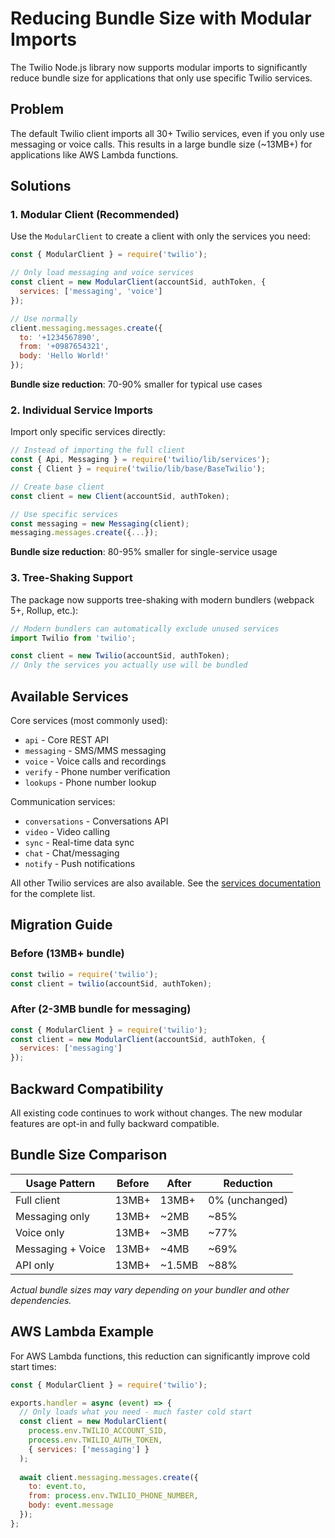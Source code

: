 # Reducing Bundle Size with Modular Imports

The Twilio Node.js library now supports modular imports to significantly reduce bundle size for applications that only use specific Twilio services.

## Problem

The default Twilio client imports all 30+ Twilio services, even if you only use messaging or voice calls. This results in a large bundle size (~13MB+) for applications like AWS Lambda functions.

## Solutions

### 1. Modular Client (Recommended)

Use the `ModularClient` to create a client with only the services you need:

```javascript
const { ModularClient } = require('twilio');

// Only load messaging and voice services
const client = new ModularClient(accountSid, authToken, {
  services: ['messaging', 'voice']
});

// Use normally
client.messaging.messages.create({
  to: '+1234567890',
  from: '+0987654321',
  body: 'Hello World!'
});
```

**Bundle size reduction**: 70-90% smaller for typical use cases

### 2. Individual Service Imports

Import only specific services directly:

```javascript
// Instead of importing the full client
const { Api, Messaging } = require('twilio/lib/services');
const { Client } = require('twilio/lib/base/BaseTwilio');

// Create base client
const client = new Client(accountSid, authToken);

// Use specific services
const messaging = new Messaging(client);
messaging.messages.create({...});
```

**Bundle size reduction**: 80-95% smaller for single-service usage

### 3. Tree-Shaking Support

The package now supports tree-shaking with modern bundlers (webpack 5+, Rollup, etc.):

```javascript
// Modern bundlers can automatically exclude unused services
import Twilio from 'twilio';

const client = new Twilio(accountSid, authToken);
// Only the services you actually use will be bundled
```

## Available Services

Core services (most commonly used):
- `api` - Core REST API
- `messaging` - SMS/MMS messaging
- `voice` - Voice calls and recordings
- `verify` - Phone number verification
- `lookups` - Phone number lookup

Communication services:
- `conversations` - Conversations API
- `video` - Video calling
- `sync` - Real-time data sync
- `chat` - Chat/messaging
- `notify` - Push notifications

All other Twilio services are also available. See the [services documentation](./lib/services/index.d.ts) for the complete list.

## Migration Guide

### Before (13MB+ bundle)
```javascript
const twilio = require('twilio');
const client = twilio(accountSid, authToken);
```

### After (2-3MB bundle for messaging)
```javascript
const { ModularClient } = require('twilio');
const client = new ModularClient(accountSid, authToken, {
  services: ['messaging']
});
```

## Backward Compatibility

All existing code continues to work without changes. The new modular features are opt-in and fully backward compatible.

## Bundle Size Comparison

| Usage Pattern | Before | After | Reduction |
|---------------|--------|--------|----------|
| Full client | 13MB+ | 13MB+ | 0% (unchanged) |
| Messaging only | 13MB+ | ~2MB | ~85% |
| Voice only | 13MB+ | ~3MB | ~77% |
| Messaging + Voice | 13MB+ | ~4MB | ~69% |
| API only | 13MB+ | ~1.5MB | ~88% |

*Actual bundle sizes may vary depending on your bundler and other dependencies.*

## AWS Lambda Example

For AWS Lambda functions, this reduction can significantly improve cold start times:

```javascript
const { ModularClient } = require('twilio');

exports.handler = async (event) => {
  // Only loads what you need - much faster cold start
  const client = new ModularClient(
    process.env.TWILIO_ACCOUNT_SID,
    process.env.TWILIO_AUTH_TOKEN,
    { services: ['messaging'] }
  );
  
  await client.messaging.messages.create({
    to: event.to,
    from: process.env.TWILIO_PHONE_NUMBER,
    body: event.message
  });
};
```